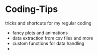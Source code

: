 # Coding-Tips
tricks and shortcuts for my regular coding

- fancy plots and animations
- data extraction from csv files and more
- custom functions for data handling
- 
